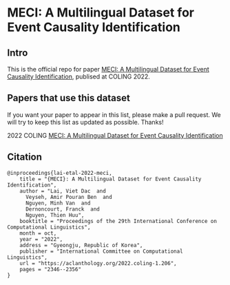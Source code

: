 # MECI: A Multilingual Dataset for Event Causality Identification


## Intro

This is the official repo for paper [MECI: A Multilingual Dataset for Event Causality Identification](https://aclanthology.org/2022.coling-1.206.pdf), publised at COLING 2022.

## Papers that use this dataset

If you want your paper to appear in this list, please make a pull request. We will try to keep this list as updated as possible. Thanks!

2022 COLING [MECI: A Multilingual Dataset for Event Causality Identification](https://aclanthology.org/2022.coling-1.206.pdf)


## Citation

```
@inproceedings{lai-etal-2022-meci,
    title = "{MECI}: A Multilingual Dataset for Event Causality Identification",
    author = "Lai, Viet Dac  and
      Veyseh, Amir Pouran Ben  and
      Nguyen, Minh Van  and
      Dernoncourt, Franck  and
      Nguyen, Thien Huu",
    booktitle = "Proceedings of the 29th International Conference on Computational Linguistics",
    month = oct,
    year = "2022",
    address = "Gyeongju, Republic of Korea",
    publisher = "International Committee on Computational Linguistics",
    url = "https://aclanthology.org/2022.coling-1.206",
    pages = "2346--2356"
}
```
